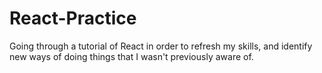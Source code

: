 # React-Practice
Going through a tutorial of React in order to refresh my skills, and identify new ways of doing things that I wasn't previously aware of.
